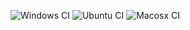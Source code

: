 ![Windows CI](https://github.com/karliky/zydis-js/actions/workflows/windows.yml/badge.svg)
![Ubuntu CI](https://github.com/karliky/zydis-js/actions/workflows/ubuntu.yml/badge.svg)
![Macosx CI](https://github.com/karliky/zydis-js/actions/workflows/macosx.yml/badge.svg)
